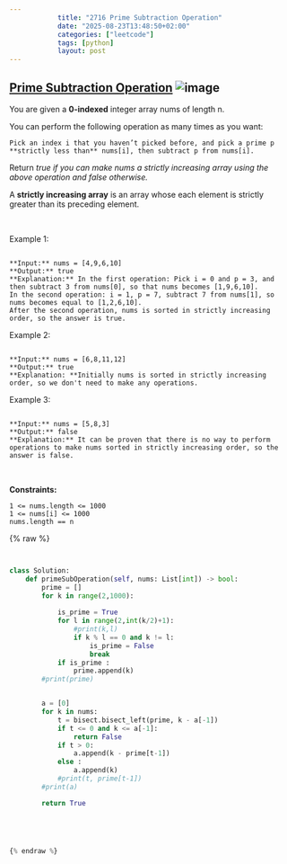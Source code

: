 ```yaml
---
            title: "2716 Prime Subtraction Operation"
            date: "2025-08-23T13:48:50+02:00"
            categories: ["leetcode"]
            tags: [python]
            layout: post
---
```

            
## [Prime Subtraction Operation](https://leetcode.com/problems/prime-subtraction-operation) ![image](https://img.shields.io/badge/Difficulty-Medium-orange)

You are given a **0-indexed** integer array nums of length n.

You can perform the following operation as many times as you want:

	Pick an index i that you haven’t picked before, and pick a prime p **strictly less than** nums[i], then subtract p from nums[i].

Return *true if you can make nums a strictly increasing array using the above operation and false otherwise.*

A **strictly increasing array** is an array whose each element is strictly greater than its preceding element.

 

Example 1:

```

**Input:** nums = [4,9,6,10]
**Output:** true
**Explanation:** In the first operation: Pick i = 0 and p = 3, and then subtract 3 from nums[0], so that nums becomes [1,9,6,10].
In the second operation: i = 1, p = 7, subtract 7 from nums[1], so nums becomes equal to [1,2,6,10].
After the second operation, nums is sorted in strictly increasing order, so the answer is true.
```

Example 2:

```

**Input:** nums = [6,8,11,12]
**Output:** true
**Explanation: **Initially nums is sorted in strictly increasing order, so we don't need to make any operations.
```

Example 3:

```

**Input:** nums = [5,8,3]
**Output:** false
**Explanation:** It can be proven that there is no way to perform operations to make nums sorted in strictly increasing order, so the answer is false.
```

 

**Constraints:**

	1 <= nums.length <= 1000
	1 <= nums[i] <= 1000
	nums.length == n

{% raw %}


```python


class Solution:
    def primeSubOperation(self, nums: List[int]) -> bool:
        prime = []
        for k in range(2,1000):
            
            is_prime = True
            for l in range(2,int(k/2)+1):
                #print(k,l)
                if k % l == 0 and k != l:
                    is_prime = False
                    break
            if is_prime :
                prime.append(k)
        #print(prime)


        a = [0]
        for k in nums:
            t = bisect.bisect_left(prime, k - a[-1])
            if t <= 0 and k <= a[-1]:
                return False
            if t > 0:
                a.append(k - prime[t-1])
            else :
                a.append(k)
            #print(t, prime[t-1])
        #print(a)

        return True





{% endraw %}
```
